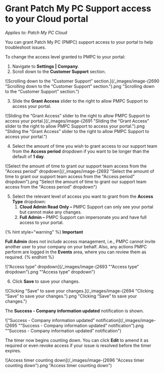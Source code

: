 # Grant Patch My PC Support access to your Cloud portal

_Applies to: Patch My PC Cloud_

You can grant Patch My PC (PMPC) support access to your portal to help troubleshoot issues.

To change the access level granted to PMPC to your portal:&#x20;

1. Navigate to **Settings | Company**.
2. Scroll down to the **Customer Support** section.

![Scrolling down to the “Customer Support” section.](/_images/image-(2690 "Scrolling down to the “Customer Support” section.").png "Scrolling down to the “Customer Support” section.")

3. Slide the **Grant Access** slider to the right to allow PMPC Support to access your portal.

![Sliding the “Grant Access” slider to the right to allow PMPC Support to access your portal.](/_images/image-(2691 "Sliding the “Grant Access” slider to the right to allow PMPC Support to access your portal.").png "Sliding the “Grant Access” slider to the right to allow PMPC Support to access your portal.")

4. Select the amount of time you wish to grant access to our support team from the **Access period** dropdown if you want to be longer than the default of **1 day**.

![Select the amount of time to grant our support team access from the &#x22;Access period&#x22; dropdown](/_images/image-(2692 "Select the amount of time to grant our support team access from the &#x22;Access period&#x22; dropdown").png "Select the amount of time to grant our support team access from the &#x22;Access period&#x22; dropdown")

5. Select the relevant level of access you want to grant from the **Access Type** dropdown:
   1. **Cloud Admin Read Only –** PMPC Support can only see your portal but cannot make any changes.
   2. **Full Admin –** PMPC Support can impersonate you and have full access to your portal.

{% hint style="warning" %}
**Important**

**Full Admin** does not include access management, i.e., PMPC cannot invite another user to your company on your behalf. Also, any actions PMPC perform are logged in the **Events** area, where you can review them as required.
{% endhint %}

![“Access type” dropdown](/_images/image-(2693 "“Access type” dropdown").png "“Access type” dropdown")

6. Click **Save** to save your changes.

![Clicking “Save” to save your changes.](/_images/image-(2694 "Clicking “Save” to save your changes.").png "Clicking “Save” to save your changes.")

The **Success - Company information updated** notification is shown.

![“Success - Company information updated” notification](/_images/image-(2695 "“Success - Company information updated” notification").png "“Success - Company information updated” notification")

The timer now begins counting down. You can click **Edit** to amend it as required or even revoke access if your issue is resolved before the timer expires.

![Access timer counting down](/_images/image-(2696 "Access timer counting down").png "Access timer counting down")
